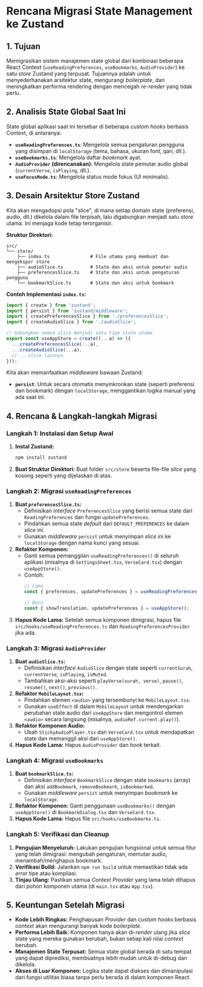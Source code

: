 # Rencana Migrasi State Management ke Zustand

## 1. Tujuan

Memigrasikan sistem manajemen state global dari kombinasi beberapa React Context (`useReadingPreferences`, `useBookmarks`, `AudioProvider`) ke satu *store* Zustand yang terpusat. Tujuannya adalah untuk menyederhanakan arsitektur state, mengurangi *boilerplate*, dan meningkatkan performa rendering dengan mencegah *re-render* yang tidak perlu.

## 2. Analisis State Global Saat Ini

State global aplikasi saat ini tersebar di beberapa *custom hooks* berbasis Context, di antaranya:

- **`useReadingPreferences.ts`**: Mengelola semua pengaturan pengguna yang disimpan di `localStorage` (tema, bahasa, ukuran font, qari, dll.).
- **`useBookmarks.ts`**: Mengelola daftar *bookmark* ayat.
- **`AudioProvider` (direncanakan)**: Mengelola state pemutar audio global (`currentVerse`, `isPlaying`, dll.).
- **`useFocusMode.ts`**: Mengelola status mode fokus (UI minimalis).

## 3. Desain Arsitektur Store Zustand

Kita akan mengadopsi pola "slice", di mana setiap domain state (preferensi, audio, dll.) dikelola dalam file terpisah, lalu digabungkan menjadi satu *store* utama. Ini menjaga kode tetap terorganisir.

**Struktur Direktori:**
```
src/
└── store/
    ├── index.ts               # File utama yang membuat dan mengekspor store
    ├── audioSlice.ts          # State dan aksi untuk pemutar audio
    ├── preferencesSlice.ts    # State dan aksi untuk pengaturan pengguna
    └── bookmarkSlice.ts       # State dan aksi untuk bookmark
```

**Contoh Implementasi `index.ts`:**
```typescript
import { create } from 'zustand';
import { persist } from 'zustand/middleware';
import { createPreferencesSlice } from './preferencesSlice';
import { createAudioSlice } from './audioSlice';

// Gabungkan semua slice menjadi satu tipe state utama
export const useAppStore = create((...a) => ({
  ...createPreferencesSlice(...a),
  ...createAudioSlice(...a),
  // ...slice lainnya
}));
```

Kita akan memanfaatkan *middleware* bawaan Zustand:
- **`persist`**: Untuk secara otomatis menyinkronkan state (seperti preferensi dan bookmark) dengan `localStorage`, menggantikan logika manual yang ada saat ini.

## 4. Rencana & Langkah-langkah Migrasi

### Langkah 1: Instalasi dan Setup Awal

1.  **Instal Zustand:**
    ```bash
    npm install zustand
    ```
2.  **Buat Struktur Direktori:** Buat folder `src/store` beserta file-file *slice* yang kosong seperti yang dijelaskan di atas.

### Langkah 2: Migrasi `useReadingPreferences`

1.  **Buat `preferencesSlice.ts`:**
    - Definisikan *interface* `PreferencesSlice` yang berisi semua state dari `ReadingPreferences` dan fungsi `updatePreferences`.
    - Pindahkan semua state *default* dari `DEFAULT_PREFERENCES` ke dalam *slice* ini.
    - Gunakan *middleware* `persist` untuk menyimpan *slice* ini ke `localStorage` dengan nama kunci yang sesuai.
2.  **Refaktor Komponen:**
    - Ganti semua pemanggilan `useReadingPreferences()` di seluruh aplikasi (misalnya di `SettingsSheet.tsx`, `VerseCard.tsx`) dengan `useAppStore()`.
    - Contoh:
      ```typescript
      // Lama
      const { preferences, updatePreferences } = useReadingPreferences();

      // Baru
      const { showTranslation, updatePreferences } = useAppStore();
      ```
3.  **Hapus Kode Lama:** Setelah semua komponen dimigrasi, hapus file `src/hooks/useReadingPreferences.ts` dan `ReadingPreferencesProvider` jika ada.

### Langkah 3: Migrasi `AudioProvider`

1.  **Buat `audioSlice.ts`:**
    - Definisikan *interface* `AudioSlice` dengan state seperti `currentSurah`, `currentVerse`, `isPlaying`, `isMuted`.
    - Tambahkan aksi-aksi seperti `playVerse(surah, verse)`, `pause()`, `resume()`, `next()`, `previous()`.
2.  **Refaktor `MobileLayout.tsx`:**
    - Pindahkan elemen `<audio>` yang tersembunyi ke `MobileLayout.tsx`.
    - Gunakan `useEffect` di dalam `MobileLayout` untuk mendengarkan perubahan state audio dari `useAppStore` dan mengontrol elemen `<audio>` secara langsung (misalnya, `audioRef.current.play()`).
3.  **Refaktor Komponen Audio:**
    - Ubah `StickyAudioPlayer.tsx` dan `VerseCard.tsx` untuk mendapatkan state dan memanggil aksi dari `useAppStore()`.
4.  **Hapus Kode Lama:** Hapus `AudioProvider` dan *hook* terkait.

### Langkah 4: Migrasi `useBookmarks`

1.  **Buat `bookmarkSlice.ts`:**
    - Definisikan *interface* `BookmarkSlice` dengan state `bookmarks` (array) dan aksi `addBookmark`, `removeBookmark`, `isBookmarked`.
    - Gunakan *middleware* `persist` untuk menyimpan *bookmark* ke `localStorage`.
2.  **Refaktor Komponen:** Ganti penggunaan `useBookmarks()` dengan `useAppStore()` di `BookmarkDialog.tsx` dan `VerseCard.tsx`.
3.  **Hapus Kode Lama:** Hapus file `src/hooks/useBookmarks.ts`.

### Langkah 5: Verifikasi dan Cleanup

1.  **Pengujian Menyeluruh:** Lakukan pengujian fungsional untuk semua fitur yang telah dimigrasi: mengubah pengaturan, memutar audio, menambah/menghapus bookmark.
2.  **Verifikasi Build:** Jalankan `npm run build` untuk memastikan tidak ada *error* tipe atau kompilasi.
3.  **Tinjau Ulang:** Pastikan semua *Context Provider* yang lama telah dihapus dari pohon komponen utama (di `main.tsx` atau `App.tsx`).

## 5. Keuntungan Setelah Migrasi

- **Kode Lebih Ringkas:** Penghapusan *Provider* dan *custom hooks* berbasis *context* akan mengurangi banyak kode *boilerplate*.
- **Performa Lebih Baik:** Komponen hanya akan di-*render* ulang jika *slice* state yang mereka gunakan berubah, bukan setiap kali nilai *context* berubah.
- **Manajemen State Terpusat:** Semua state global berada di satu tempat yang dapat diprediksi, membuatnya lebih mudah untuk di-debug dan dikelola.
- **Akses di Luar Komponen:** Logika state dapat diakses dan dimanipulasi dari fungsi utilitas biasa tanpa perlu berada di dalam komponen React.
